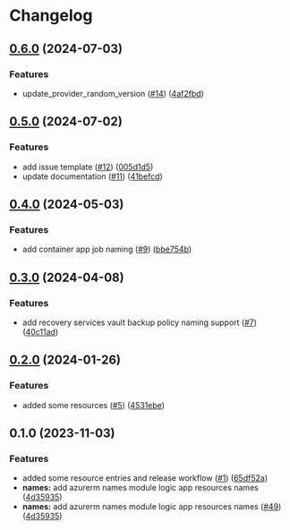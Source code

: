 # Changelog

## [0.6.0](https://github.com/CloudNationHQ/terraform-azure-naming/compare/v0.5.0...v0.6.0) (2024-07-03)


### Features

* update_provider_random_version ([#14](https://github.com/CloudNationHQ/terraform-azure-naming/issues/14)) ([4af2fbd](https://github.com/CloudNationHQ/terraform-azure-naming/commit/4af2fbd51c5a23d2528b1fbdb3c410be59b067d7))

## [0.5.0](https://github.com/CloudNationHQ/terraform-azure-naming/compare/v0.4.0...v0.5.0) (2024-07-02)


### Features

* add issue template ([#12](https://github.com/CloudNationHQ/terraform-azure-naming/issues/12)) ([005d1d5](https://github.com/CloudNationHQ/terraform-azure-naming/commit/005d1d5dddc653f57e678c0db94b92dc25aa20de))
* update documentation ([#11](https://github.com/CloudNationHQ/terraform-azure-naming/issues/11)) ([41befcd](https://github.com/CloudNationHQ/terraform-azure-naming/commit/41befcdd7f2a6eb30b1d2232e1af40638ad6123b))

## [0.4.0](https://github.com/CloudNationHQ/terraform-azure-naming/compare/v0.3.0...v0.4.0) (2024-05-03)


### Features

* add container app job naming ([#9](https://github.com/CloudNationHQ/terraform-azure-naming/issues/9)) ([bbe754b](https://github.com/CloudNationHQ/terraform-azure-naming/commit/bbe754b9c30e34c8bf5c89d84f54db96b30f2fb3))

## [0.3.0](https://github.com/CloudNationHQ/terraform-azure-naming/compare/v0.2.0...v0.3.0) (2024-04-08)


### Features

* add recovery services vault backup policy naming support ([#7](https://github.com/CloudNationHQ/terraform-azure-naming/issues/7)) ([40c11ad](https://github.com/CloudNationHQ/terraform-azure-naming/commit/40c11ad05c4ffa2d4aad4250649be7b757a120b7))

## [0.2.0](https://github.com/CloudNationHQ/terraform-azure-naming/compare/v0.1.0...v0.2.0) (2024-01-26)


### Features

* added some resources ([#5](https://github.com/CloudNationHQ/terraform-azure-naming/issues/5)) ([4531ebe](https://github.com/CloudNationHQ/terraform-azure-naming/commit/4531ebecd7338f79cfcdcc8d67092ff5c1cce54c))

## 0.1.0 (2023-11-03)


### Features

* added some resource entries and release workflow ([#1](https://github.com/CloudNationHQ/terraform-azure-naming/issues/1)) ([65df52a](https://github.com/CloudNationHQ/terraform-azure-naming/commit/65df52a4df2fa447ba07c9f4ac1ae50a5a3286b7))
* **names:** add azurerm names module logic app resources names ([4d35935](https://github.com/CloudNationHQ/terraform-azure-naming/commit/4d35935bad4d4cf8a2cdb30d1eb6d357af28f756))
* **names:** add azurerm names module logic app resources names ([#49](https://github.com/CloudNationHQ/terraform-azure-naming/issues/49)) ([4d35935](https://github.com/CloudNationHQ/terraform-azure-naming/commit/4d35935bad4d4cf8a2cdb30d1eb6d357af28f756))
